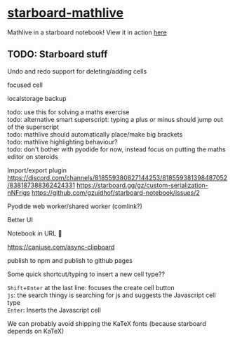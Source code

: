 # [starboard-mathlive](https://stefnotch.github.io/starboard-mathlive/)

Mathlive in a starboard notebook! View it in action [here](https://stefnotch.github.io/starboard-mathlive/)

## TODO: Starboard stuff

Undo and redo support for deleting/adding cells

focused cell

localstorage backup

todo: use this for solving a maths exercise  
todo: alternative smart superscript: typing a plus or minus should jump out of the superscript  
todo: mathlive should automatically place/make big brackets  
todo: mathlive highlighting behaviour?  
todo: don't bother with pyodide for now, instead focus on putting the maths editor on steroids  

Import/export plugin
https://discord.com/channels/818559380827144253/818559381398487052/838187388362424331
https://starboard.gg/gz/custom-serialization-nNFrigs
https://github.com/gzuidhof/starboard-notebook/issues/2

Pyodide web worker/shared worker (comlink?)

Better UI

Notebook in URL :thinking:

https://caniuse.com/async-clipboard

publish to npm and publish to github pages

Some quick shortcut/typing to insert a new cell type??

`Shift`+`Enter` at the last line: focuses the create cell button  
`js`: the search thingy is searching for js and suggests the Javascript cell type  
`Enter`: Inserts the Javascript cell

We can probably avoid shipping the KaTeX fonts (because starboard depends on KaTeX)


